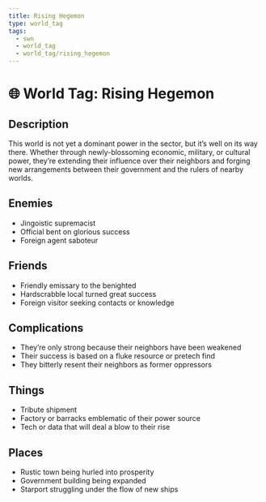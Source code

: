 ```yaml
---
title: Rising Hegemon
type: world_tag
tags:
  - swn
  - world_tag
  - world_tag/rising_hegemon
---
```

# 🌐 World Tag: Rising Hegemon

## Description
This world is not yet a dominant power in the sector, but it’s well on its way there. Whether through newly-blossoming economic, military, or cultural power, they’re extending their influence over their neighbors and forging new arrangements between their government and the rulers of nearby worlds.
## Enemies
- Jingoistic supremacist
- Official bent on glorious success
- Foreign agent saboteur

## Friends
- Friendly emissary to the benighted
- Hardscrabble local turned great success
- Foreign visitor seeking contacts or knowledge

## Complications
- They’re only strong because their neighbors have been weakened
- Their success is based on a fluke resource or pretech find
- They bitterly resent their neighbors as former oppressors

## Things
- Tribute shipment
- Factory or barracks emblematic of their power source
- Tech or data that will deal a blow to their rise

## Places
- Rustic town being hurled into prosperity
- Government building being expanded
- Starport struggling under the flow of new ships

